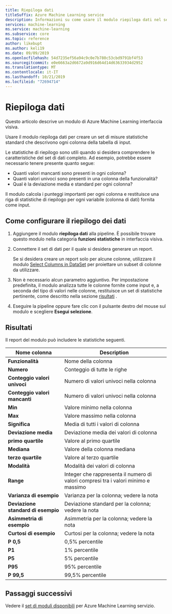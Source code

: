 ```yaml
---
title: Riepiloga dati
titleSuffix: Azure Machine Learning service
description: Informazioni su come usare il modulo riepiloga dati nel servizio Azure Machine Learning per generare un report delle statistiche descrittive di base per le colonne in un set di dati.
services: machine-learning
ms.service: machine-learning
ms.subservice: core
ms.topic: reference
author: likebupt
ms.author: keli19
ms.date: 09/09/2019
ms.openlocfilehash: 54d7235ef56a94c9c0e7b780c53cbd9791bf4f53
ms.sourcegitcommit: e0e6663a2d6672a9d916d64d14d63633934d2952
ms.translationtype: MT
ms.contentlocale: it-IT
ms.lasthandoff: 10/21/2019
ms.locfileid: "72694714"
---
```

# <a name="summarize-data"></a>Riepiloga dati

Questo articolo descrive un modulo di Azure Machine Learning interfaccia visiva.

Usare il modulo riepiloga dati per creare un set di misure statistiche standard che descrivono ogni colonna della tabella di input.

Le statistiche di riepilogo sono utili quando si desidera comprendere le caratteristiche del set di dati completo. Ad esempio, potrebbe essere necessario tenere presente quanto segue:

- Quanti valori mancanti sono presenti in ogni colonna?
- Quanti valori univoci sono presenti in una colonna della funzionalità?
- Qual è la deviazione media e standard per ogni colonna?

Il modulo calcola i punteggi importanti per ogni colonna e restituisce una riga di statistiche di riepilogo per ogni variabile (colonna di dati) fornita come input.

## <a name="how-to-configure-summarize-data"></a>Come configurare il riepilogo dei dati  

1. Aggiungere il modulo **riepiloga dati** alla pipeline. È possibile trovare questo modulo nella categoria **funzioni statistiche** in interfaccia visiva.

1. Connettere il set di dati per il quale si desidera generare un report.

    Se si desidera creare un report solo per alcune colonne, utilizzare il modulo [Select Columns in DataSet](select-columns-in-dataset.md) per proiettare un subset di colonne da utilizzare.

1. Non è necessario alcun parametro aggiuntivo. Per impostazione predefinita, il modulo analizza tutte le colonne fornite come input e, a seconda del tipo di valori nelle colonne, restituisce un set di statistiche pertinente, come descritto nella sezione [risultati](#results) .

1. Eseguire la pipeline oppure fare clic con il pulsante destro del mouse sul modulo e scegliere **Esegui selezione**.

## <a name="results"></a>Risultati

Il report del modulo può includere le statistiche seguenti. 

|Nome colonna|Description|
|------|------|  
|**Funzionalità**|Nome della colonna|
|**Numero**|Conteggio di tutte le righe|
|**Conteggio valori univoci**|Numero di valori univoci nella colonna|
|**Conteggio valori mancanti**|Numero di valori univoci nella colonna|
|**Min**|Valore minimo nella colonna|  
|**Max**|Valore massimo nella colonna|
|**Significa**|Media di tutti i valori di colonna|
|**Deviazione media**|Deviazione media dei valori di colonna|
|**primo quartile**|Valore al primo quartile|
|**Mediana**|Valore della colonna mediana|
|**terzo quartile**|Valore al terzo quartile|
|**Modalità**|Modalità dei valori di colonna|
|**Range**|Integer che rappresenta il numero di valori compresi tra i valori minimo e massimo|
|**Varianza di esempio**|Varianza per la colonna; vedere la nota|
|**Deviazione standard di esempio**|Deviazione standard per la colonna; vedere la nota|
|**Asimmetria di esempio**|Asimmetria per la colonna; vedere la nota|
|**Curtosi di esempio**|Curtosi per la colonna; vedere la nota|
|**P 0,5**|0,5% percentile|
|**P1**|1% percentile|
|**P5**|5% percentile|
|**P95**|95% percentile|
|**P 99,5**|99,5% percentile |

## <a name="next-steps"></a>Passaggi successivi

Vedere il [set di moduli disponibili](module-reference.md) per Azure Machine Learning servizio.  
